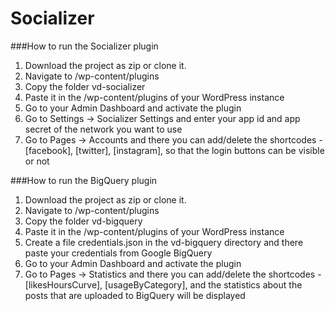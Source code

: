 # Socializer

###How to run the Socializer plugin
1. Download the project as zip or clone it.
2. Navigate to /wp-content/plugins
3. Copy the folder vd-socializer
4. Paste it in the /wp-content/plugins of your WordPress instance
5. Go to your Admin Dashboard and activate the plugin
6. Go to Settings -> Socializer Settings and enter your app id and app secret of the network you want to use
7. Go to Pages -> Accounts and there you can add/delete the shortcodes - [facebook], [twitter], [instagram], so that the login buttons can be visible or not

###How to run the BigQuery plugin
1. Download the project as zip or clone it.
2. Navigate to /wp-content/plugins
3. Copy the folder vd-bigquery
4. Paste it in the /wp-content/plugins of your WordPress instance
5. Create a file credentials.json in the vd-bigquery directory and there paste your credentials from Google BigQuery
6. Go to your Admin Dashboard and activate the plugin
7. Go to Pages -> Statistics and there you can add/delete the shortcodes - [likesHoursCurve], [usageByCategory], and the statistics about the posts that are uploaded to BigQuery will be displayed